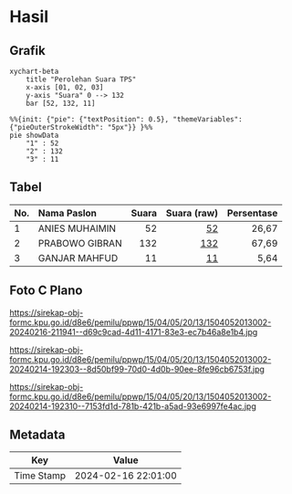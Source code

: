 # Hasil

## Grafik

```mermaid
xychart-beta
    title "Perolehan Suara TPS"
    x-axis [01, 02, 03]
    y-axis "Suara" 0 --> 132
    bar [52, 132, 11]
```

```mermaid
%%{init: {"pie": {"textPosition": 0.5}, "themeVariables": {"pieOuterStrokeWidth": "5px"}} }%%
pie showData
    "1" : 52
    "2" : 132
    "3" : 11
```

## Tabel

| No. | Nama Paslon    | Suara | Suara (raw) | Persentase |
|:--- |:-------------- | -----:| -----------:| ----------:|
| 1   | ANIES MUHAIMIN | 52    | [52][p-1]   | 26,67      |
| 2   | PRABOWO GIBRAN | 132   | [132][p-2]  | 67,69      |
| 3   | GANJAR MAHFUD  | 11    | [11][p-3]   | 5,64       |


[p-1]: https://github.com/gigit-pemilu/pemilu-2024-15-jambi/blob/main/pilpres/hitung-suara/sub/15-jambi/sub/04-batanghari/sub/05-pemayung/sub/2013-pulau-raman/sub/002-tps/sub/paslon-1.txt
[p-2]: https://github.com/gigit-pemilu/pemilu-2024-15-jambi/blob/main/pilpres/hitung-suara/sub/15-jambi/sub/04-batanghari/sub/05-pemayung/sub/2013-pulau-raman/sub/002-tps/sub/paslon-2.txt
[p-3]: https://github.com/gigit-pemilu/pemilu-2024-15-jambi/blob/main/pilpres/hitung-suara/sub/15-jambi/sub/04-batanghari/sub/05-pemayung/sub/2013-pulau-raman/sub/002-tps/sub/paslon-3.txt

## Foto C Plano

https://sirekap-obj-formc.kpu.go.id/d8e6/pemilu/ppwp/15/04/05/20/13/1504052013002-20240216-211941--d69c9cad-4d11-4171-83e3-ec7b46a8e1b4.jpg

https://sirekap-obj-formc.kpu.go.id/d8e6/pemilu/ppwp/15/04/05/20/13/1504052013002-20240214-192303--8d50bf99-70d0-4d0b-90ee-8fe96cb6753f.jpg

https://sirekap-obj-formc.kpu.go.id/d8e6/pemilu/ppwp/15/04/05/20/13/1504052013002-20240214-192310--7153fd1d-781b-421b-a5ad-93e6997fe4ac.jpg


## Metadata

| Key        | Value               |
| ---------- | ------------------- |
| Time Stamp | 2024-02-16 22:01:00 |




